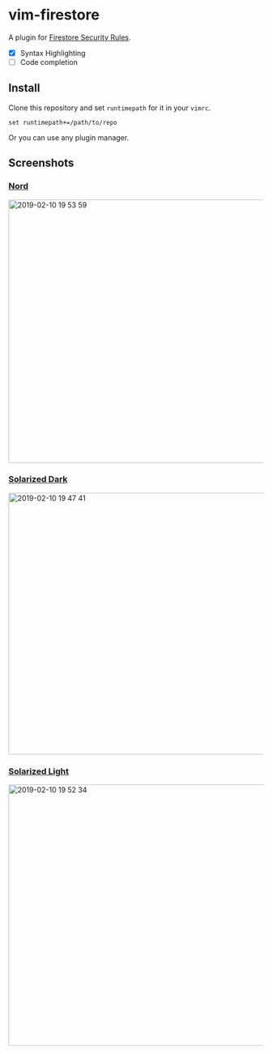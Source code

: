 # vim-firestore

A plugin for [Firestore Security Rules][].

[Firestore Security Rules]: https://firebase.google.com/docs/firestore/security/overview

* [x] Syntax Highlighting
* [ ] Code completion

## Install

Clone this repository and set `runtimepath` for it in your `vimrc`.

```vim
set runtimepath+=/path/to/repo
```

Or you can use any plugin manager.

## Screenshots

### [Nord](https://github.com/arcticicestudio/nord-vim)

<img width="520" alt="2019-02-10 19 53 59" src="https://user-images.githubusercontent.com/1239245/52532801-a71ea780-2d6d-11e9-864b-601a45e9feed.png">

### [Solarized Dark](https://github.com/lifepillar/vim-solarized8)

<img width="517" alt="2019-02-10 19 47 41" src="https://user-images.githubusercontent.com/1239245/52532752-edbfd200-2d6c-11e9-9dcf-ecec1e5f53aa.png">

### [Solarized Light](https://github.com/lifepillar/vim-solarized8)

<img width="516" alt="2019-02-10 19 52 34" src="https://user-images.githubusercontent.com/1239245/52532786-73dc1880-2d6d-11e9-8351-1cf66f4745ad.png">
